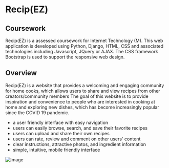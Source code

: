 # Recip(EZ)
## Coursework
Recip(EZ) is a assessed coursework for Internet Technology (M). This web application is developed using Python, Django, HTML, CSS and associated technologies including Javascript, JQuery or AJAX. The CSS framework Bootstrap is used to support the responsive web design.

## Overview
Recip(EZ) is a website that provides a welcoming and engaging community for home cooks, which allows users to share and view recipes from other creators/community
members
The goal of this website is to provide inspiration and convenience to people who are interested in cooking at home and exploring new dishes, which has become increasingly popular since the COVID 19 pandemic.
- a user friendly interface with easy navigation
- users can easily browse, search, and save their favorite recipes
- users can upload and share their own recipes
- users can rate, review and comment on other users' content
- clear instructions, attractive photos, and ingredient information
- simple, intuitive, mobile friendly interface

![image](https://user-images.githubusercontent.com/119539611/222837322-89a38d68-39f8-4740-9a02-2e8a35cb7761.png)
